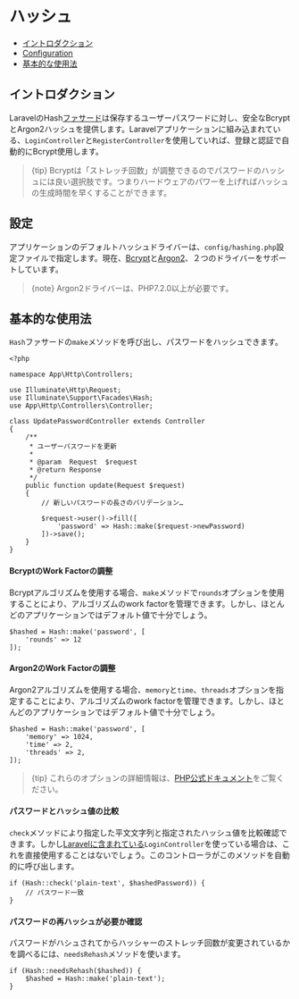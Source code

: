 # ハッシュ

- [イントロダクション](#introduction)
- [Configuration](#configuration)
- [基本的な使用法](#basic-usage)

<a name="introduction"></a>
## イントロダクション

LaravelのHash[ファサード](/docs/{{version}}/facades)は保存するユーザーパスワードに対し、安全なBcryptとArgon2ハッシュを提供します。Laravelアプリケーションに組み込まれている、`LoginController`と`RegisterController`を使用していれば、登録と認証で自動的にBcrypt使用します。

> {tip} Bcryptは「ストレッチ回数」が調整できるのでパスワードのハッシュには良い選択肢です。つまりハードウェアのパワーを上げればハッシュの生成時間を早くすることができます。

<a name="configuration"></a>
## 設定

アプリケーションのデフォルトハッシュドライバーは、`config/hashing.php`設定ファイルで指定します。現在、[Bcrypt](https://en.wikipedia.org/wiki/Bcrypt)と[Argon2](https://en.wikipedia.org/wiki/Argon2)、２つのドライバーをサポートしています。

> {note} Argon2ドライバーは、PHP7.2.0以上が必要です。

<a name="basic-usage"></a>
## 基本的な使用法

`Hash`ファサードの`make`メソッドを呼び出し、パスワードをハッシュできます。

    <?php

    namespace App\Http\Controllers;

    use Illuminate\Http\Request;
    use Illuminate\Support\Facades\Hash;
    use App\Http\Controllers\Controller;

    class UpdatePasswordController extends Controller
    {
        /**
         * ユーザーパスワードを更新
         *
         * @param  Request  $request
         * @return Response
         */
        public function update(Request $request)
        {
            // 新しいパスワードの長さのバリデーション…

            $request->user()->fill([
                'password' => Hash::make($request->newPassword)
            ])->save();
        }
    }

#### BcryptのWork Factorの調整

Bcryptアルゴリズムを使用する場合、`make`メソッドで`rounds`オプションを使用することにより、アルゴリズムのwork factorを管理できます。しかし、ほとんどのアプリケーションではデフォルト値で十分でしょう。

    $hashed = Hash::make('password', [
        'rounds' => 12
    ]);

#### Argon2のWork Factorの調整

Argon2アルゴリズムを使用する場合、`memory`と`time`、`threads`オプションを指定することにより、アルゴリズムのwork factorを管理できます。しかし、ほとんどのアプリケーションではデフォルト値で十分でしょう。

    $hashed = Hash::make('password', [
        'memory' => 1024,
        'time' => 2,
        'threads' => 2,
    ]);

> {tip} これらのオプションの詳細情報は、[PHP公式ドキュメント](http://php.net/manual/ja/function.password-hash.php)をご覧ください。

#### パスワードとハッシュ値の比較

`check`メソッドにより指定した平文文字列と指定されたハッシュ値を比較確認できます。しかし[Laravelに含まれている](/docs/{{version}}/authentication)`LoginController`を使っている場合は、これを直接使用することはないでしょう。このコントローラがこのメソッドを自動的に呼び出します。

    if (Hash::check('plain-text', $hashedPassword)) {
        // パスワード一致
    }

#### パスワードの再ハッシュが必要か確認

パスワードがハシュされてからハッシャーのストレッチ回数が変更されているかを調べるには、`needsRehash`メソッドを使います。

    if (Hash::needsRehash($hashed)) {
        $hashed = Hash::make('plain-text');
    }
